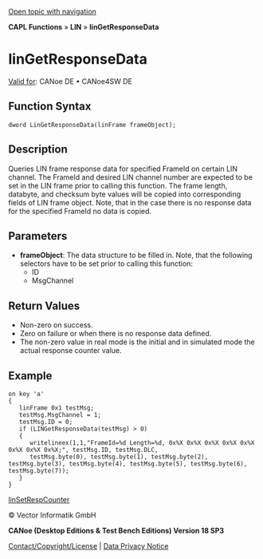 [Open topic with navigation](../../../../../CANoeDEFamily.htm#Topics/CAPLFunctions/LIN/Functions/CAPLfunctionLINGetResponseData.md)

**CAPL Functions** » **LIN** » **linGetResponseData**

# linGetResponseData

[Valid for](../../../Shared/FeatureAvailability.md): CANoe DE • CANoe4SW DE

## Function Syntax

```plaintext
dword LinGetResponseData(linFrame frameObject);
```

## Description

Queries LIN frame response data for specified FrameId on certain LIN channel. The FrameId and desired LIN channel number are expected to be set in the LIN frame prior to calling this function. The frame length, databyte, and checksum byte values will be copied into corresponding fields of LIN frame object. Note, that in the case there is no response data for the specified FrameId no data is copied.

## Parameters

- **frameObject**: The data structure to be filled in. Note, that the following selectors have to be set prior to calling this function:
  - ID
  - MsgChannel

## Return Values

- Non-zero on success.
- Zero on failure or when there is no response data defined.
- The non-zero value in real mode is the initial and in simulated mode the actual response counter value.

## Example

```plaintext
on key 'a'
{
   linFrame 0x1 testMsg;
   testMsg.MsgChannel = 1;
   testMsg.ID = 0;
   if (LINGetResponseData(testMsg) > 0)
   {
      writelineex(1,1,"FrameId=%d Length=%d, 0x%X 0x%X 0x%X 0x%X 0x%X 0x%X 0x%X 0x%X;", testMsg.ID, testMsg.DLC,
      testMsg.byte(0), testMsg.byte(1), testMsg.byte(2), testMsg.byte(3), testMsg.byte(4), testMsg.byte(5), testMsg.byte(6), testMsg.byte(7));
   }
}
```

[linSetRespCounter](CAPLfunctionLINSetRespCounter.md)

© Vector Informatik GmbH

**CANoe (Desktop Editions & Test Bench Editions) Version 18 SP3**

[Contact/Copyright/License](../../../Shared/ContactCopyrightLicense.md) | [Data Privacy Notice](https://www.vector.com/int/en/company/get-info/privacy-policy/)
